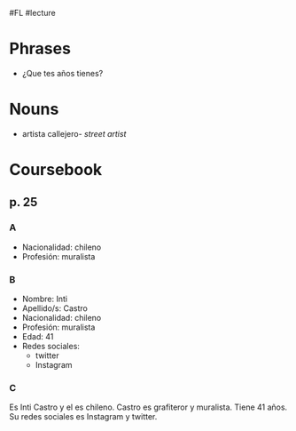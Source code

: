 #FL #lecture 

# Phrases
- ¿Que tes años tienes?

# Nouns
- artista callejero- *street artist*

# Coursebook
## p. 25
### A
- Nacionalidad: chileno
- Profesión: muralista

### B
- Nombre: Inti
- Apellido/s: Castro
- Nacionalidad: chileno
- Profesión: muralista
- Edad: 41
- Redes sociales:
	- twitter
	- Instagram

### C
Es Inti Castro y el es chileno. Castro es grafiteror y muralista. 
Tiene 41 años. Su redes sociales es Instagram y twitter.